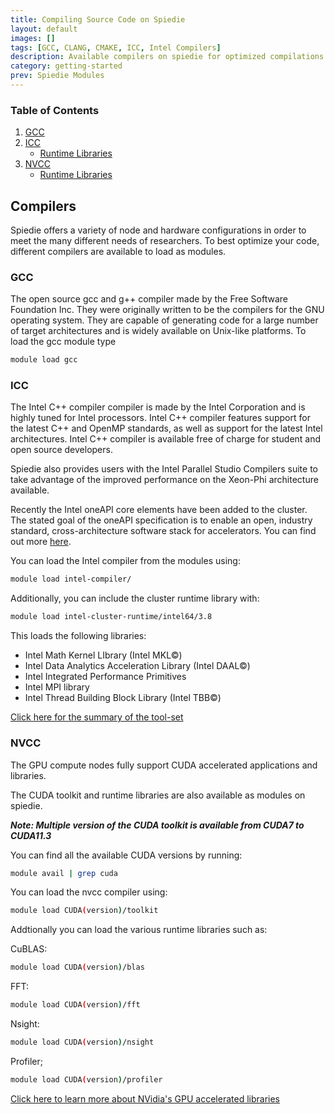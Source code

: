 ```yaml
---
title: Compiling Source Code on Spiedie
layout: default
images: []
tags: [GCC, CLANG, CMAKE, ICC, Intel Compilers]
description: Available compilers on spiedie for optimized compilations.
category: getting-started
prev: Spiedie Modules
---
```



### Table of Contents 

1. [GCC](#gcc)
2. [ICC](#intel)
	- [Runtime Libraries](#intel_libs)
3. [NVCC](#nvidia)
	- [Runtime Libraries](#nvidia_libs)

## <a name="compilers"></a> Compilers

Spiedie offers a variety of node and hardware configurations in order to meet the many different needs of researchers. To best optimize your code, different compilers are available to load as modules.

### <a name="gcc"></a> GCC
The open source gcc and g++ compiler made by the Free Software Foundation Inc. They were originally written to be the compilers for the GNU operating system. They are capable of generating code for a large number of target architectures and is widely available on Unix-like platforms. To load the gcc module type

```bash
module load gcc
```

### <a name="Intel"></a> ICC

The Intel C++ compiler compiler is made by the Intel Corporation and is highly tuned for Intel processors. Intel C++ compiler features support for the latest C++ and OpenMP standards, as well as support for the latest Intel architectures. Intel C++ compiler is available free of charge for student and open source developers.

Spiedie also provides users with the Intel Parallel Studio Compilers suite to take advantage of the improved performance on the Xeon-Phi architecture available. 

Recently the Intel oneAPI core elements have been added to the cluster. The stated goal of the oneAPI specification is to enable an open, industry standard, cross-architecture software stack for accelerators. You can find out more <a href="https://www.oneapi.io/" target="_blank">here</a>.

You can load the Intel compiler from the modules using: 

```bash
module load intel-compiler/
```

Additionally, you can include the cluster runtime library with:

```bash
module load intel-cluster-runtime/intel64/3.8 
```

This loads the following libraries:
- Intel Math Kernel LIbrary (Intel MKL&copy;)
- Intel Data Analytics Acceleration Library (Intel DAAL&copy;)
- Intel Integrated Performance Primitives
- Intel MPI library
- Intel Thread Building Block Library (Intel TBB&copy;)

<a href="https://software.intel.com/en-us/node/685016" target="_blank">Click here for the summary of the tool-set</a>

### <a name="nvidia"></a> NVCC

The GPU compute nodes fully support CUDA accelerated applications and libraries. 

The CUDA toolkit and runtime libraries are also available as modules on spiedie. 

***Note: Multiple version of the CUDA toolkit is available from CUDA7 to CUDA11.3***


You can find all the available CUDA versions by running:

```bash
module avail | grep cuda
```

You can load the nvcc compiler using:
```bash
module load CUDA(version)/toolkit
```

Addtionally you can load the various runtime libraries such as: 

CuBLAS:
```bash
module load CUDA(version)/blas 
```

FFT:

```bash
module load CUDA(version)/fft 
```

Nsight:

```bash
module load CUDA(version)/nsight 
```

Profiler;

```bash
module load CUDA(version)/profiler 
```

<a href="https://developer.nvidia.com/gpu-accelerated-libraries" target="_blank"> Click here to learn more about NVidia's GPU accelerated libraries</a>